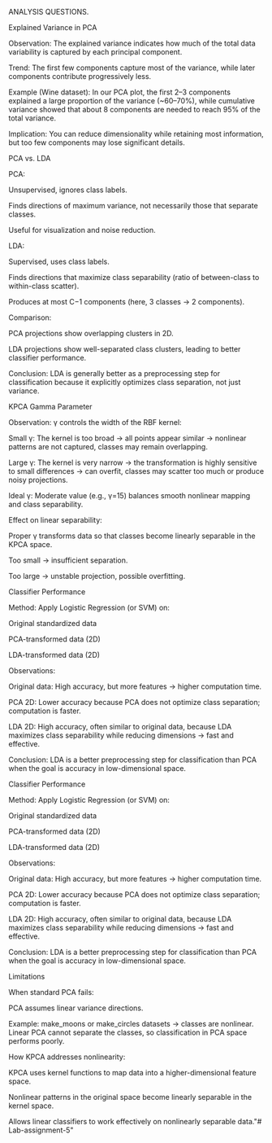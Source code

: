 ANALYSIS QUESTIONS.

Explained Variance in PCA

Observation: The explained variance indicates how much of the total data variability is captured by each principal component.

Trend: The first few components capture most of the variance, while later components contribute progressively less.

Example (Wine dataset): In our PCA plot, the first 2–3 components explained a large proportion of the variance (~60–70%), while cumulative variance showed that about 8 components are needed to reach 95% of the total variance.

Implication: You can reduce dimensionality while retaining most information, but too few components may lose significant details.

PCA vs. LDA

PCA:

Unsupervised, ignores class labels.

Finds directions of maximum variance, not necessarily those that separate classes.

Useful for visualization and noise reduction.

LDA:

Supervised, uses class labels.

Finds directions that maximize class separability (ratio of between-class to within-class scatter).

Produces at most C−1 components (here, 3 classes → 2 components).

Comparison:

PCA projections show overlapping clusters in 2D.

LDA projections show well-separated class clusters, leading to better classifier performance.

Conclusion: LDA is generally better as a preprocessing step for classification because it explicitly optimizes class separation, not just variance.

KPCA Gamma Parameter

Observation: γ controls the width of the RBF kernel:

Small γ: The kernel is too broad → all points appear similar → nonlinear patterns are not captured, classes may remain overlapping.

Large γ: The kernel is very narrow → the transformation is highly sensitive to small differences → can overfit, classes may scatter too much or produce noisy projections.

Ideal γ: Moderate value (e.g., γ=15) balances smooth nonlinear mapping and class separability.

Effect on linear separability:

Proper γ transforms data so that classes become linearly separable in the KPCA space.

Too small → insufficient separation.

Too large → unstable projection, possible overfitting.

Classifier Performance

Method: Apply Logistic Regression (or SVM) on:

Original standardized data

PCA-transformed data (2D)

LDA-transformed data (2D)

Observations:

Original data: High accuracy, but more features → higher computation time.

PCA 2D: Lower accuracy because PCA does not optimize class separation; computation is faster.

LDA 2D: High accuracy, often similar to original data, because LDA maximizes class separability while reducing dimensions → fast and effective.

Conclusion: LDA is a better preprocessing step for classification than PCA when the goal is accuracy in low-dimensional space.

Classifier Performance

Method: Apply Logistic Regression (or SVM) on:

Original standardized data

PCA-transformed data (2D)

LDA-transformed data (2D)

Observations:

Original data: High accuracy, but more features → higher computation time.

PCA 2D: Lower accuracy because PCA does not optimize class separation; computation is faster.

LDA 2D: High accuracy, often similar to original data, because LDA maximizes class separability while reducing dimensions → fast and effective.

Conclusion: LDA is a better preprocessing step for classification than PCA when the goal is accuracy in low-dimensional space.

Limitations

When standard PCA fails:

PCA assumes linear variance directions.

Example: make_moons or make_circles datasets → classes are nonlinear. Linear PCA cannot separate the classes, so classification in PCA space performs poorly.

How KPCA addresses nonlinearity:

KPCA uses kernel functions to map data into a higher-dimensional feature space.

Nonlinear patterns in the original space become linearly separable in the kernel space.

Allows linear classifiers to work effectively on nonlinearly separable data."# Lab-assignment-5" 
